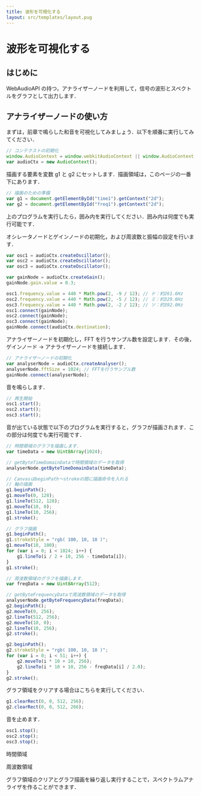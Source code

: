 ```yaml
---
title: 波形を可視化する
layout: src/templates/layout.pug
---
```


# 波形を可視化する

## はじめに

WebAudioAPI の持つ，アナライザーノードを利用して，信号の波形とスペクトルをグラフとして出力します．

## アナライザーノードの使い方

まずは，前章で鳴らした和音を可視化してみましょう．以下を順番に実行してみてください．

```javascript once editable
// コンテクストの初期化
window.AudioContext = window.webkitAudioContext || window.AudioContext;
var audioCtx = new AudioContext();
```

描画する要素を変数 g1 と g2 にセットします．描画領域は，このページの一番下にあります．

```javascript once editable
// 描画のための準備
var g1 = document.getElementById("time1").getContext("2d");
var g2 = document.getElementById("freq1").getContext("2d");
```

上のプログラムを実行したら，囲み内を実行してください．囲み内は何度でも実行可能です．

<div class="group01">

オシレータノードとゲインノードの初期化，および周波数と振幅の設定を行います．

```javascript runnable editable
var osc1 = audioCtx.createOscillator();
var osc2 = audioCtx.createOscillator();
var osc3 = audioCtx.createOscillator();

var gainNode = audioCtx.createGain();
gainNode.gain.value = 0.3;

osc1.frequency.value = 440 * Math.pow(2, -9 / 12); // ド：約261.6Hz
osc2.frequency.value = 440 * Math.pow(2, -5 / 12); // ミ：約329.6Hz
osc3.frequency.value = 440 * Math.pow(2, -2 / 12); // ソ：約392.0Hz
osc1.connect(gainNode);
osc2.connect(gainNode);
osc3.connect(gainNode);
gainNode.connect(audioCtx.destination);
```

アナライザーノードを初期化し，FFT を行うサンプル数を設定します．その後，ゲインノード → アナライザーノードを接続します．

```javascript runnable editable
// アナライザーノードの初期化
var analyserNode = audioCtx.createAnalyser();
analyserNode.fftSize = 1024; // FFTを行うサンプル数
gainNode.connect(analyserNode);
```

音を鳴らします．

```javascript runnable editable
// 再生開始
osc1.start();
osc2.start();
osc3.start();
```

音が出ている状態で以下のプログラムを実行すると，グラフが描画されます．この部分は何度でも実行可能です．

```javascript runnable editable
// 時間領域のグラフを描画します．
var timeData = new Uint8Array(1024);

// getByteTimeDomainDataで時間領域のデータを取得
analyserNode.getByteTimeDomainData(timeData);

// CanvasはbeginPath〜strokeの間に描画命令を入れる
// 軸の描画
g1.beginPath();
g1.moveTo(0, 128);
g1.lineTo(512, 128);
g1.moveTo(10, 0);
g1.lineTo(10, 256);
g1.stroke();

// グラフ描画
g1.beginPath();
g1.strokeStyle = "rgb( 100, 10, 10 )";
g1.moveTo(10, 100);
for (var i = 0; i < 1024; i++) {
    g1.lineTo(i / 2 + 10, 256 - timeData[i]);
}
g1.stroke();

// 周波数領域のグラフを描画します．
var freqData = new Uint8Array(512);

// getByteFrequencyDataで周波数領域のデータを取得
analyserNode.getByteFrequencyData(freqData);
g2.beginPath();
g2.moveTo(0, 256);
g2.lineTo(512, 256);
g2.moveTo(10, 0);
g2.lineTo(10, 256);
g2.stroke();

g2.beginPath();
g2.strokeStyle = "rgb( 100, 10, 10 )";
for (var i = 0; i < 51; i++) {
    g2.moveTo(i * 10 + 10, 256);
    g2.lineTo(i * 10 + 10, 256 - freqData[i] / 2.0);
}
g2.stroke();
```

グラフ領域をクリアする場合はこちらを実行してください．

```javascript runnable editable
g1.clearRect(0, 0, 512, 256);
g2.clearRect(0, 0, 512, 266);
```

音を止めます．

```javascript runnable editable
osc1.stop();
osc2.stop();
osc3.stop();
```

</div>
時間領域
<canvas id="time1" width="512" height="256" class="graph01"></canvas>

周波数領域
<canvas id="freq1" width="512" height="266" class="graph02"></canvas>

グラフ領域のクリアとグラフ描画を繰り返し実行することで，スペクトラムアナライザを作ることができます．

</div>
